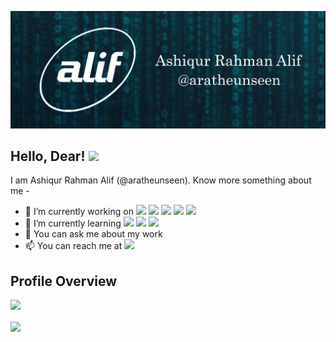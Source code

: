 ![Header](https://github.com/aratheunseen/aratheunseen/blob/master/src/header.jpg "Header")

## Hello, Dear! <img src="https://raw.githubusercontent.com/MartinHeinz/MartinHeinz/master/wave.gif" width="30px">

I am Ashiqur Rahman Alif (@aratheunseen). Know more something about me -

- 🔭 I’m currently working on ![](https://img.shields.io/badge/-C-informational?style=flat&logo=data:image/svg%2bxml;base64,<BASE64_DATA>) ![](https://img.shields.io/badge/-C++-informational?style=flat&logo=data:image/svg%2bxml;base64,<BASE64_DATA>)  ![](https://img.shields.io/badge/-Java-informational?style=flat&logo=data:image/svg%2bxml;base64,<BASE64_DATA>)  ![](https://img.shields.io/badge/-HTML5-informational?style=flat&logo=data:image/svg%2bxml;base64,<BASE64_DATA>)  ![](https://img.shields.io/badge/-CSS3-informational?style=flat&logo=data:image/svg%2bxml;base64,<BASE64_DATA>)
- 🌱 I’m currently learning ![](https://img.shields.io/badge/-Javascript-informational?style=flat&logo=data:image/svg%2bxml;base64,<BASE64_DATA>) ![](https://img.shields.io/badge/-Xamarin-informational?style=flat&logo=data:image/svg%2bxml;base64,<BASE64_DATA>) ![](https://img.shields.io/badge/-Flutter-informational?style=flat&logo=data:image/svg%2bxml;base64,<BASE64_DATA>)
- 💬 You can ask me about my work
- 📫 You can reach me at  [<img src="https://img.shields.io/badge/linkedin-%230077B5.svg?&style=for-the-badge&logo=linkedin&logoColor=white" />](https://www.linkedin.com/in/aratheunseen/)

## Profile Overview
![](https://github-readme-stats.vercel.app/api?username=aratheunseen)

<img align="center" src="https://github-readme-stats.vercel.app/api/top-langs/?username=aratheunseen&theme=light"/>
